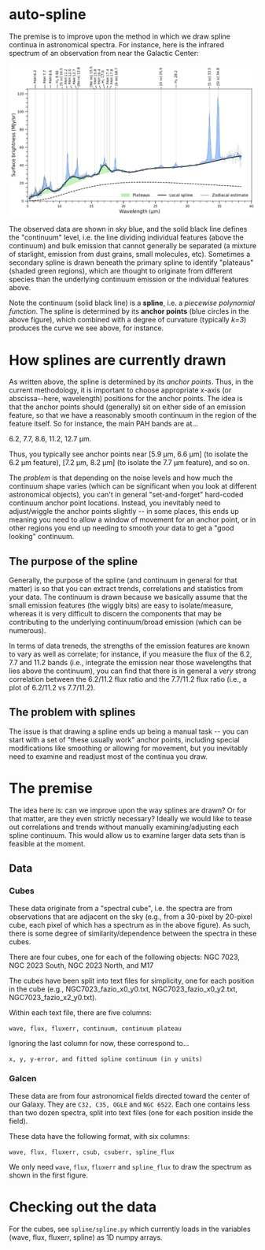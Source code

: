 # auto-spline

The premise is to improve upon the method in which we draw spline continua in astronomical spectra. For instance, here is the infrared spectrum of an observation from near the Galactic Center:

![Example spline continuum](/docs/images/fig3.png)

The observed data are shown in sky blue, and the solid black line defines the "continuum" level, i.e. the line dividing individual features (above the continuum) and bulk emission that cannot generally be separated (a mixture of starlight, emission from dust grains, small molecules, etc). Sometimes a secondary spline is drawn beneath the primary spline to identify "plateaus" (shaded green regions), which are thought to originate from different species than the underlying continuum emission or the individual features above.

Note the continuum (solid black line) is a **spline**, i.e. a *piecewise polynomial function*. The spline is determined by its **anchor points** (blue circles in the above figure), which combined with a degree of curvature (typically *k=3*) produces the curve we see above, for instance.

# How splines are currently drawn

As written above, the spline is determined by its *anchor points*. Thus, in the current methodology, it is important to choose appropriate x-axis (or abscissa--here, wavelength) positions for the anchor points. The idea is that the anchor points should (generally) sit on either side of an emission feature, so that we have a reasonably smooth continuum in the region of the feature itself. So for instance, the main PAH bands are at...

6.2, 7.7, 8.6, 11.2, 12.7 μm.

Thus, you typically see anchor points near [5.9 μm, 6.6 μm] (to isolate the 6.2 μm feature), [7.2 μm, 8.2 μm] (to isolate the 7.7 μm feature), and so on.

The *problem* is that depending on the noise levels and how much the continuum shape varies (which can be significant when you look at different astronomical objects), you can't in general "set-and-forget" hard-coded continuum anchor point locations. Instead, you inevitably need to adjust/wiggle the anchor points slightly -- in some places, this ends up meaning you need to allow a window of movement for an anchor point, or in other regions you end up needing to smooth your data to get a "good looking" continuum.

## The purpose of the spline

Generally, the purpose of the spline (and continuum in general for that matter) is so that you can extract trends, correlations and statistics from your data. The continuum is drawn because we basically assume that the small emission features (the wiggly bits) are easy to isolate/measure, whereas it is very difficult to discern the components that may be contributing to the underlying continuum/broad emission (which can be numerous).

In terms of data treneds, the strengths of the emission features are known to vary as well as correlate; for instance, if you measure the flux of the 6.2, 7.7 and 11.2 bands (i.e., integrate the emission near those wavelengths that lies above the continuum), you can find that there is in general a *very* strong correlation between the 6.2/11.2 flux ratio and the 7.7/11.2 flux ratio (i.e., a plot of 6.2/11.2 vs 7.7/11.2).

## The problem with splines

The issue is that drawing a spline ends up being a manual task -- you can start with a set of "these usually work" anchor points, including special modifications like smoothing or allowing for movement, but you inevitably need to examine and readjust most of the continua you draw.

# The premise

The idea here is: can we improve upon the way splines are drawn? Or for that matter, are they even strictly necessary? Ideally we would like to tease out correlations and trends without manually examining/adjusting each spline continuum. This would allow us to examine larger data sets than is feasible at the moment.

## Data

### Cubes

These data originate from a "spectral cube", i.e. the spectra are from observations that are adjacent on the sky (e.g., from a 30-pixel by 20-pixel cube, each pixel of which has a spectrum as in the above figure). As such, there is some degree of similarity/dependence between the spectra in these cubes.

There are four cubes, one for each of the following objects:
NGC 7023, NGC 2023 South, NGC 2023 North, and M17

The cubes have been split into text files for simplicity, one for each position in the cube (e.g., NGC7023_fazio_x0_y0.txt, NGC7023_fazio_x0_y2.txt, NGC7023_fazio_x2_y0.txt). 

Within each text file, there are five columns:

``wave, flux, fluxerr, continuum, continuum plateau``

Ignoring the last column for now, these correspond to...

``x, y, y-error, and fitted spline continuum (in y units)``

### Galcen

These data are from four astronomical fields directed toward the center of our Galaxy. They are ``C32, C35, OGLE`` and ``NGC 6522``. Each one contains less than two dozen spectra, split into text files (one for each position inside the field).

These data have the following format, with six columns:

``wave, flux, fluxerr, csub, csuberr, spline_flux``

We only need ``wave``, ``flux``, ``fluxerr`` and ``spline_flux`` to draw the spectrum as shown in the first figure.

# Checking out the data

For the cubes, see ``spline/spline.py`` which currently loads in the variables (wave, flux, fluxerr, spline) as 1D numpy arrays.
